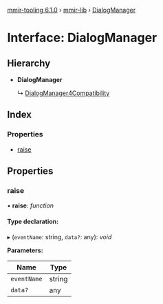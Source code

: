 [mmir-tooling 6.1.0](../README.md) › [mmir-lib](../modules/mmir_lib.md) › [DialogManager](mmir_lib.dialogmanager.md)

# Interface: DialogManager

## Hierarchy

* **DialogManager**

  ↳ [DialogManager4Compatibility](mmir_lib.dialogmanager4compatibility.md)

## Index

### Properties

* [raise](mmir_lib.dialogmanager.md#raise)

## Properties

###  raise

• **raise**: *function*

#### Type declaration:

▸ (`eventName`: string, `data?`: any): *void*

**Parameters:**

Name | Type |
------ | ------ |
`eventName` | string |
`data?` | any |

